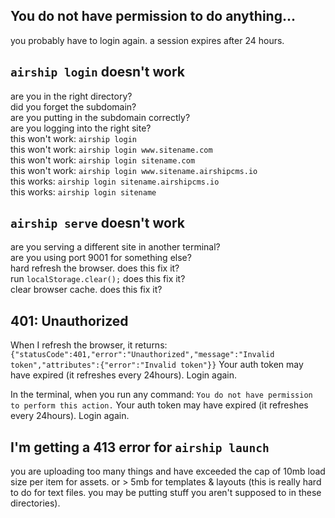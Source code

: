 ## You do not have permission to do anything...
you probably have to login again. a session expires after 24 hours.

## `airship login` doesn't work
are you in the right directory?  
did you forget the subdomain?  
are you putting in the subdomain correctly?  
are you logging into the right site?  
this won't work: `airship login`  
this won't work: `airship login www.sitename.com`  
this won't work: `airship login sitename.com`  
this won't work: `airship login www.sitename.airshipcms.io`  
this works: `airship login sitename.airshipcms.io`  
this works: `airship login sitename`  

## `airship serve` doesn't work
are you serving a different site in another terminal?  
are you using port 9001 for something else?  
hard refresh the browser. does this fix it?  
run `localStorage.clear();` does this fix it?  
clear browser cache. does this fix it?  

## 401: Unauthorized
When I refresh the browser, it returns:
```{"statusCode":401,"error":"Unauthorized","message":"Invalid token","attributes":{"error":"Invalid token"}}```
Your auth token may have expired (it refreshes every 24hours). Login again.

In the terminal, when you run any command:
```You do not have permission to perform this action.```
Your auth token may have expired (it refreshes every 24hours). Login again.

## I'm getting a 413 error for `airship launch`  
you are uploading too many things and have exceeded the cap of 10mb load size per item for assets.
or > 5mb for templates & layouts (this is really hard to do for text files. you may be putting stuff you aren't supposed to in these directories). 
